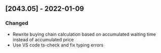 ## [2043.05] - 2022-01-09
### Changed
- Rewrite buying chain calculation based on accumulated waiting time instead of accumulated price
- Use VS code ts-check and fix typing errors